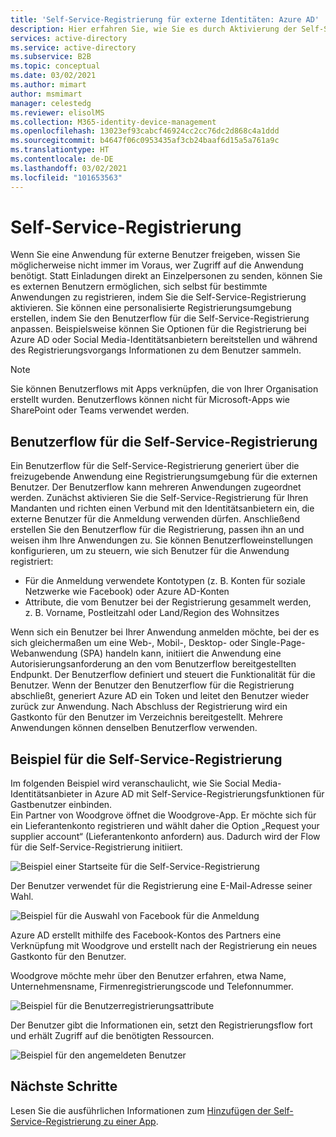 ```yaml
---
title: 'Self-Service-Registrierung für externe Identitäten: Azure AD'
description: Hier erfahren Sie, wie Sie es durch Aktivierung der Self-Service-Registrierung externen Benutzern ermöglichen, sich selbst für Ihre Anwendungen zu registrieren. Erstellen Sie eine personalisierte Registrierungsumgebung, indem Sie den Benutzerflow für die Self-Service-Registrierung anpassen.
services: active-directory
ms.service: active-directory
ms.subservice: B2B
ms.topic: conceptual
ms.date: 03/02/2021
ms.author: mimart
author: msmimart
manager: celestedg
ms.reviewer: elisolMS
ms.collection: M365-identity-device-management
ms.openlocfilehash: 13023ef93cabcf46924cc2cc76dc2d868c4a1ddd
ms.sourcegitcommit: b4647f06c0953435af3cb24baaf6d15a5a761a9c
ms.translationtype: HT
ms.contentlocale: de-DE
ms.lasthandoff: 03/02/2021
ms.locfileid: "101653563"
---
```

# <a name="self-service-sign-up"></a>Self-Service-Registrierung

Wenn Sie eine Anwendung für externe Benutzer freigeben, wissen Sie möglicherweise nicht immer im Voraus, wer Zugriff auf die Anwendung benötigt. Statt Einladungen direkt an Einzelpersonen zu senden, können Sie es externen Benutzern ermöglichen, sich selbst für bestimmte Anwendungen zu registrieren, indem Sie die Self-Service-Registrierung aktivieren. Sie können eine personalisierte Registrierungsumgebung erstellen, indem Sie den Benutzerflow für die Self-Service-Registrierung anpassen. Beispielsweise können Sie Optionen für die Registrierung bei Azure AD oder Social Media-Identitätsanbietern bereitstellen und während des Registrierungsvorgangs Informationen zu dem Benutzer sammeln.

> [!NOTE]
> Sie können Benutzerflows mit Apps verknüpfen, die von Ihrer Organisation erstellt wurden. Benutzerflows können nicht für Microsoft-Apps wie SharePoint oder Teams verwendet werden.

## <a name="user-flow-for-self-service-sign-up"></a>Benutzerflow für die Self-Service-Registrierung

Ein Benutzerflow für die Self-Service-Registrierung generiert über die freizugebende Anwendung eine Registrierungsumgebung für die externen Benutzer. Der Benutzerflow kann mehreren Anwendungen zugeordnet werden. Zunächst aktivieren Sie die Self-Service-Registrierung für Ihren Mandanten und richten einen Verbund mit den Identitätsanbietern ein, die externe Benutzer für die Anmeldung verwenden dürfen. Anschließend erstellen Sie den Benutzerflow für die Registrierung, passen ihn an und weisen ihm Ihre Anwendungen zu.
Sie können Benutzerfloweinstellungen konfigurieren, um zu steuern, wie sich Benutzer für die Anwendung registriert:

- Für die Anmeldung verwendete Kontotypen (z. B. Konten für soziale Netzwerke wie Facebook) oder Azure AD-Konten
- Attribute, die vom Benutzer bei der Registrierung gesammelt werden, z. B. Vorname, Postleitzahl oder Land/Region des Wohnsitzes

Wenn sich ein Benutzer bei Ihrer Anwendung anmelden möchte, bei der es sich gleichermaßen um eine Web-, Mobil-, Desktop- oder Single-Page-Webanwendung (SPA) handeln kann, initiiert die Anwendung eine Autorisierungsanforderung an den vom Benutzerflow bereitgestellten Endpunkt. Der Benutzerflow definiert und steuert die Funktionalität für die Benutzer. Wenn der Benutzer den Benutzerflow für die Registrierung abschließt, generiert Azure AD ein Token und leitet den Benutzer wieder zurück zur Anwendung. Nach Abschluss der Registrierung wird ein Gastkonto für den Benutzer im Verzeichnis bereitgestellt. Mehrere Anwendungen können denselben Benutzerflow verwenden.

## <a name="example-of-self-service-sign-up"></a>Beispiel für die Self-Service-Registrierung

Im folgenden Beispiel wird veranschaulicht, wie Sie Social Media-Identitätsanbieter in Azure AD mit Self-Service-Registrierungsfunktionen für Gastbenutzer einbinden.  
Ein Partner von Woodgrove öffnet die Woodgrove-App. Er möchte sich für ein Lieferantenkonto registrieren und wählt daher die Option „Request your supplier account“ (Lieferantenkonto anfordern) aus. Dadurch wird der Flow für die Self-Service-Registrierung initiiert.

![Beispiel einer Startseite für die Self-Service-Registrierung](media/self-service-sign-up-overview/example-start-sign-up-flow.png)

Der Benutzer verwendet für die Registrierung eine E-Mail-Adresse seiner Wahl.

![Beispiel für die Auswahl von Facebook für die Anmeldung](media/self-service-sign-up-overview/example-sign-in-with-facebook.png)

Azure AD erstellt mithilfe des Facebook-Kontos des Partners eine Verknüpfung mit Woodgrove und erstellt nach der Registrierung ein neues Gastkonto für den Benutzer.

Woodgrove möchte mehr über den Benutzer erfahren, etwa Name, Unternehmensname, Firmenregistrierungscode und Telefonnummer.

![Beispiel für die Benutzerregistrierungsattribute](media/self-service-sign-up-overview/example-enter-user-attributes.png)

Der Benutzer gibt die Informationen ein, setzt den Registrierungsflow fort und erhält Zugriff auf die benötigten Ressourcen.

![Beispiel für den angemeldeten Benutzer](media/self-service-sign-up-overview/example-signed-in.png)

## <a name="next-steps"></a>Nächste Schritte

 Lesen Sie die ausführlichen Informationen zum [Hinzufügen der Self-Service-Registrierung zu einer App](self-service-sign-up-user-flow.md).